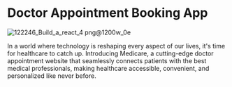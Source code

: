 # Doctor Appointment Booking App 
![122246_Build_a_react_4 png@1200w_0e](https://github.com/josuecross/website-with-node-Express/assets/85675115/152dc666-e6ef-40f9-b887-22680714ebe3)

In a world where technology is reshaping every aspect of our lives, it's time for healthcare to catch up. Introducing Medicare, a cutting-edge doctor appointment website that seamlessly connects patients with the best medical professionals, making healthcare accessible, convenient, and personalized like never before. 

